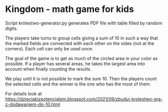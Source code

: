 # Kingdom - math game for kids

Script królestwo-generator.py generates PDF file with table filled by random digits.

The players take turns to group cells giving a sum of 10 in such a way that the marked fields are connected with each other on the sides (not at the corners). Each cell can only be used once.

The goal of the game is to get as much of the circled area in your color as possible. If a player has several areas, he takes the largest area into account when finally counting the results.

We play until it is not possible to mark the sum 10. Then the players count the selected cells and the winner is the one who has the most of them. 


For details look at https://dzieciakizpotencjalem.blogspot.com/2021/09/zbuduj-krolestwo-gra-z-dodawaniem-do-10.html
